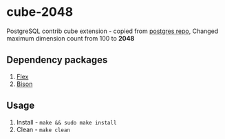 # cube-2048
PostgreSQL contrib cube extension - copied from [postgres repo](https://github.com/postgres/postgres/tree/master/contrib/cube),
Changed maximum dimension count from 100 to **2048**


## Dependency packages
1. [Flex](https://github.com/westes/flex/)
1. [Bison](https://www.gnu.org/software/bison/)

## Usage
1. Install - `make && sudo make install`
1. Clean - `make clean`
